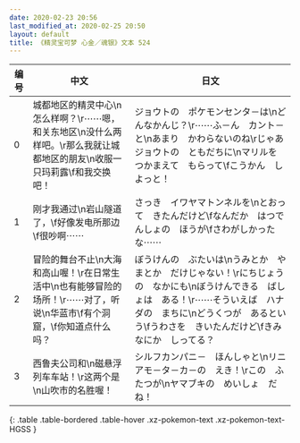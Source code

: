 ```yaml
---
date: 2020-02-23 20:56
last_modified_at: 2020-02-25 20:50
layout: default
title: 《精灵宝可梦 心金／魂银》文本 524
---
```

| 编号 | 中文 | 日文 |
| ---- | ---- | ---- |
| 0 | 城都地区的精灵中心\n怎么样啊？\r⋯⋯嗯，和关东地区\n没什么两样吧。\r那么我就让城都地区的朋友\n收服一只玛莉露\f和我交换吧！ | ジョウトの　ポケモンセンタ－は\nどんなかんじ？\r⋯⋯ふ－ん　カント－と\nあまり　かわらないのね\rじゃあ　ジョウトの　ともだちに\nマリルを　つかまえて　もらって\fこうかん　しよっと！ |
| 1 | 刚才我通过\n岩山隧道了，\f好像发电所那边\f很吵啊⋯⋯ | さっき　イワヤマトンネルを\nとおって　きたんだけど\fなんだか　はつでんしょの　ほうが\fさわがしかったな⋯⋯ |
| 2 | 冒险的舞台不止\n大海和高山喔！\r在日常生活中\n也有能够冒险的场所！\r⋯⋯对了，听说\n华蓝市\f有个洞窟，\f你知道点什么吗？ | ぼうけんの　ぶたいは\nうみとか　やまとか　だけじゃない！\rにちじょうの　なかにも\nぼうけんできる　ばしょは　ある！\r⋯⋯そういえば　ハナダの　まちに\nどうくつが　あるという\fうわさを　きいたんだけど\fきみ　なにか　しってる？ |
| 3 | 西鲁夫公司和\n磁悬浮列车车站！\r这两个是\n山吹市的名胜喔！ | シルフカンパニ－　ほんしゃと\nリニアモ－タ－カ－の　えき！\rこの　ふたつが\nヤマブキの　めいしょ　だね！ |
{: .table .table-bordered .table-hover .xz-pokemon-text .xz-pokemon-text-HGSS }
